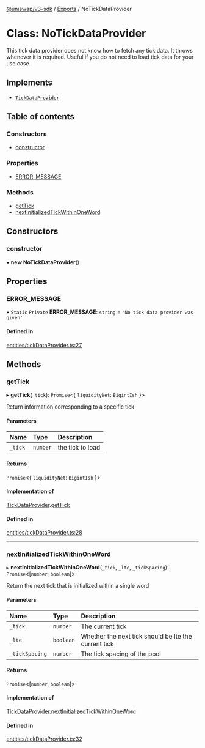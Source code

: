 [@uniswap/v3-sdk](../README.md) / [Exports](../modules.md) / NoTickDataProvider

# Class: NoTickDataProvider

This tick data provider does not know how to fetch any tick data. It throws whenever it is required. Useful if you
do not need to load tick data for your use case.

## Implements

- [`TickDataProvider`](../interfaces/TickDataProvider.md)

## Table of contents

### Constructors

- [constructor](NoTickDataProvider.md#constructor)

### Properties

- [ERROR\_MESSAGE](NoTickDataProvider.md#error_message)

### Methods

- [getTick](NoTickDataProvider.md#gettick)
- [nextInitializedTickWithinOneWord](NoTickDataProvider.md#nextinitializedtickwithinoneword)

## Constructors

### constructor

• **new NoTickDataProvider**()

## Properties

### ERROR\_MESSAGE

▪ `Static` `Private` **ERROR\_MESSAGE**: `string` = `'No tick data provider was given'`

#### Defined in

[entities/tickDataProvider.ts:27](https://github.com/Uniswap/v3-sdk/blob/08a7c05/src/entities/tickDataProvider.ts#L27)

## Methods

### getTick

▸ **getTick**(`_tick`): `Promise`<{ `liquidityNet`: `BigintIsh`  }\>

Return information corresponding to a specific tick

#### Parameters

| Name | Type | Description |
| :------ | :------ | :------ |
| `_tick` | `number` | the tick to load |

#### Returns

`Promise`<{ `liquidityNet`: `BigintIsh`  }\>

#### Implementation of

[TickDataProvider](../interfaces/TickDataProvider.md).[getTick](../interfaces/TickDataProvider.md#gettick)

#### Defined in

[entities/tickDataProvider.ts:28](https://github.com/Uniswap/v3-sdk/blob/08a7c05/src/entities/tickDataProvider.ts#L28)

___

### nextInitializedTickWithinOneWord

▸ **nextInitializedTickWithinOneWord**(`_tick`, `_lte`, `_tickSpacing`): `Promise`<[`number`, `boolean`]\>

Return the next tick that is initialized within a single word

#### Parameters

| Name | Type | Description |
| :------ | :------ | :------ |
| `_tick` | `number` | The current tick |
| `_lte` | `boolean` | Whether the next tick should be lte the current tick |
| `_tickSpacing` | `number` | The tick spacing of the pool |

#### Returns

`Promise`<[`number`, `boolean`]\>

#### Implementation of

[TickDataProvider](../interfaces/TickDataProvider.md).[nextInitializedTickWithinOneWord](../interfaces/TickDataProvider.md#nextinitializedtickwithinoneword)

#### Defined in

[entities/tickDataProvider.ts:32](https://github.com/Uniswap/v3-sdk/blob/08a7c05/src/entities/tickDataProvider.ts#L32)
